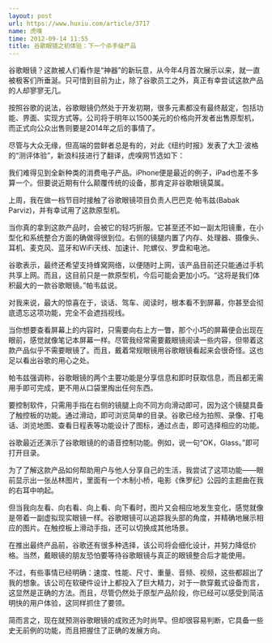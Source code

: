 ```yaml
---
layout: post
url: https://www.huxiu.com/article/3717
name: 虎嗅
time: 2012-09-14 11:55
title: 谷歌眼镜之初体验：下一个杀手级产品
---
```

谷歌眼镜？这款被人们看作是“神器”的新玩意，从今年4月首次展示以来，就一直被极客们所垂涎。只可惜到目前为止，除了谷歌员工之外，真正有幸尝试这款产品的人却寥寥无几。

按照谷歌的说法，谷歌眼镜仍然处于开发初期，很多元素都没有最终敲定，包括功能、界面、实现方式等。公司将于明年以1500美元的价格向开发者出售原型机，而正式向公众出售则要是2014年之后的事情了。

尽管与大众无缘，但高端的尝鲜者总是有的，对此《纽约时报》发表了大卫·波格的“测评体验”，新浪科技进行了翻译，虎嗅网节选如下：

我们难得见到全新种类的消费电子产品。iPhone便是最近的例子，iPad也差不多算一个。但要说近期有什么颠覆传统的设备，那肯定非谷歌眼镜莫属。

上周，我在做一档节目时接触了谷歌眼镜项目负责人巴巴克·帕韦兹(Babak Parviz)，并有幸试用了这款原型机。

当你真的拿到这款产品时，会被它的轻巧折服。它甚至还不如一副太阳镜重，在小型化和系统整合方面的确做得很到位。右侧的镜腿内置了内存、处理器、摄像头、耳机、麦克风、蓝牙和WiFi天线、加速计、陀螺仪、罗盘和电池。

谷歌表示，最终还希望支持蜂窝网络，以便随时上网，该产品目前还只能通过手机共享上网。而且，这目前只是一款原型机，今后可能会更加小巧。“这将是我们体积最大的一款谷歌眼镜。”帕韦兹说。

对我来说，最大的惊喜在于，谈话、驾车、阅读时，根本看不到屏幕，你甚至会彻底遗忘这项功能，完全不会遮挡视线。

当你想要查看屏幕上的内容时，只需要向右上方一瞥，那个小巧的屏幕便会出现在眼前，感觉就像笔记本屏幕一样。尽管我经常需要戴眼镜阅读一些内容，但带着这款产品似乎不需要眼镜了。而且，戴着常规眼镜用谷歌眼镜看起来会很奇怪。这也足以看出谷歌的用心之处。

帕韦兹强调称，谷歌眼镜的两个主要功能是分享信息和即时获取信息，而且都无需用手即可完成，更不用从口袋里掏出任何东西。

要控制软件，只需用手指在右侧的镜腿上向不同方向滑动即可，因为这个镜腿具备了触控板的功能。通过滑动，即可浏览简单的目录。谷歌已经为拍照、录像、打电话、浏览地图、查看日程表等功能设计了图标，通过点击，即可选择相应的功能。

谷歌最近还演示了谷歌眼镜的的语音控制功能。例如，说一句“OK，Glass。”即可打开目录。

为了了解这款产品如何帮助用户与他人分享自己的生活，我尝试了这项功能——眼前显示出一张丛林图片，里面有一个木制小桥，电影《侏罗纪》公园的主题曲在我的右耳中响起。

但当我向左看、向右看、向上看、向下看时，图片又会相应地发生变化，感觉就像是带着一副虚拟现实眼镜一样。谷歌眼镜可以追踪我头部的角度，并精确地展示相应的图片。在触控板上滑动手指，还可以切换成其他场景。

在推出最终产品前，谷歌还有很多种选择，该公司将会细化设计，并努力降低价格。当然，戴眼镜的朋友恐怕要等待谷歌眼镜与真正的眼镜整合后才能使用。

不过，有些事情已经明确：速度、性能、尺寸、重量、音频、视频，这些都超出了我的想象。该公司在软硬件设计上都投入了巨大精力，对于一款穿戴式设备而言，这显然是正确的方法。而且，尽管仍然处于原型产品阶段，你已经可以感受到简洁明快的用户体验，这同样抓住了要领。

简而言之，现在就预测谷歌眼镜的成败还为时尚早。但却很容易判断，它具备一些史无前例的功能，而且把握住了正确的发展方向。

